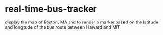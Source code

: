 # real-time-bus-tracker
display the map of Boston, MA and to render a marker based on the latitude and longitude of the bus route between Harvard and MIT
